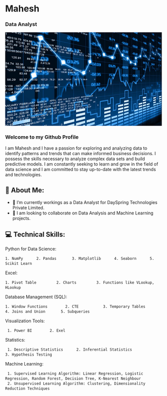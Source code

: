 # Mahesh
### Data Analyst

<img src = "https://github.com/Mahesh1138459/Mahesh1138459//blob/main/Data%20Science.jpeg" height = 300 width = 100%><img>

### Welcome to my Github Profile

I am Mahesh and I have a passion for exploring and analyzing data to identify patterns and trends that can make informed business decisions. I possess the skills necessary to analyze complex data sets and build predictive models. I am constantly seeking to learn and grow in the field of data science and I am committed to stay up-to-date with the latest trends and technologies.

## 🔗 About Me:

- 🌱 I’m currently workings as a Data Analyst for DaySpring Technologies Private Limited.
- 🌱 I am looking to collaborate on Data Analysis and Machine Learning projects.


## 💻 Technical Skills: 

Python for Data Science: 

    1. NumPy      2. Pandas       3. Matplotlib      4. Seaborn      5. Scikit Learn         
     
Excel: 

    1. Pivot Table         2. Charts         3. Functions like VLookup, HLookup
                
Database Management (SQL):

    1. Window Functions        2. CTE           3. Temporary Tables      4. Joins and Union       5. Subqueries
     
Visualization Tools:

     1. Power BI        2. Exel         
      
Statistics:

     1. Descriptive Statistics      2. Inferential Statistics            3. Hypothesis Testing
      
Machine Learning:

     1. Supervised Learning Algorithm: Linear Regression, Logistic Regression, Random Forest, Decision Tree, K-Nearest Neighbour
     2. Unsupervised Learning Algorithm: Clustering, Dimensionality Reduction Techniques

